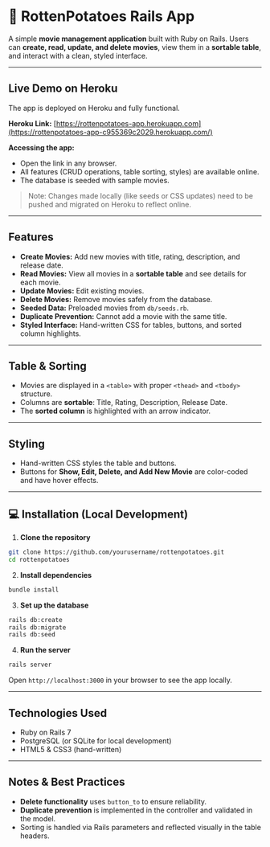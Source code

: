 # 🍿 RottenPotatoes Rails App

A simple **movie management application** built with Ruby on Rails. Users can **create, read, update, and delete movies**, view them in a **sortable table**, and interact with a clean, styled interface.

---

## Live Demo on Heroku

The app is deployed on Heroku and fully functional.

**Heroku Link:**
[https://rottenpotatoes-app.herokuapp.com](https://rottenpotatoes-app-c955369c2029.herokuapp.com/)  <!-- Replace with your actual URL -->

**Accessing the app:**

* Open the link in any browser.
* All features (CRUD operations, table sorting, styles) are available online.
* The database is seeded with sample movies.

> Note: Changes made locally (like seeds or CSS updates) need to be pushed and migrated on Heroku to reflect online.

---

## Features

* **Create Movies:** Add new movies with title, rating, description, and release date.
* **Read Movies:** View all movies in a **sortable table** and see details for each movie.
* **Update Movies:** Edit existing movies.
* **Delete Movies:** Remove movies safely from the database.
* **Seeded Data:** Preloaded movies from `db/seeds.rb`.
* **Duplicate Prevention:** Cannot add a movie with the same title.
* **Styled Interface:** Hand-written CSS for tables, buttons, and sorted column highlights.

---

## Table & Sorting

* Movies are displayed in a `<table>` with proper `<thead>` and `<tbody>` structure.
* Columns are **sortable**: Title, Rating, Description, Release Date.
* The **sorted column** is highlighted with an arrow indicator.

---

## Styling

* Hand-written CSS styles the table and buttons.
* Buttons for **Show, Edit, Delete, and Add New Movie** are color-coded and have hover effects.

---

## 💻 Installation (Local Development)

1. **Clone the repository**

```bash
git clone https://github.com/yourusername/rottenpotatoes.git
cd rottenpotatoes
```

2. **Install dependencies**

```bash
bundle install
```

3. **Set up the database**

```bash
rails db:create
rails db:migrate
rails db:seed
```

4. **Run the server**

```bash
rails server
```

Open `http://localhost:3000` in your browser to see the app locally.

---

## Technologies Used

* Ruby on Rails 7
* PostgreSQL (or SQLite for local development)
* HTML5 & CSS3 (hand-written)

---

## Notes & Best Practices

* **Delete functionality** uses `button_to` to ensure reliability.
* **Duplicate prevention** is implemented in the controller and validated in the model.
* Sorting is handled via Rails parameters and reflected visually in the table headers.


